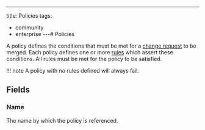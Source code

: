 ---
title: Policies
tags:
  - community
  - enterprise
---# Policies

A policy defines the conditions that must be met for a [change request](./changerequest.md) to be merged. Each policy defines one or more [rules](./policyrule.md) which assert these conditions. All rules must be met for the policy to be satisfied.

!!! note
    A policy with no rules defined will always fail.

## Fields

### Name

The name by which the policy is referenced.
